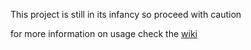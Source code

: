 This project is still in its infancy so proceed with caution

for more information on usage check the [wiki](https://github.com/zelenqk/JUI/wiki)
